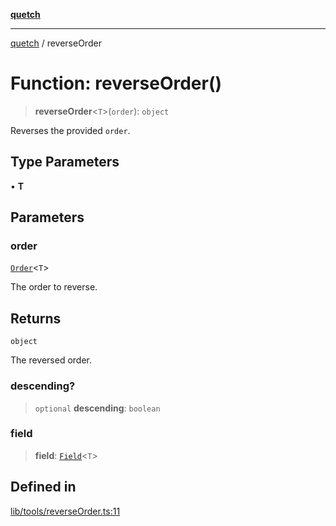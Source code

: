 [**quetch**](../README.md)

***

[quetch](../README.md) / reverseOrder

# Function: reverseOrder()

> **reverseOrder**\<`T`\>(`order`): `object`

Reverses the provided `order`.

## Type Parameters

• **T**

## Parameters

### order

[`Order`](../type-aliases/Order.md)\<`T`\>

The order to reverse.

## Returns

`object`

The reversed order.

### descending?

> `optional` **descending**: `boolean`

### field

> **field**: [`Field`](../type-aliases/Field.md)\<`T`\>

## Defined in

[lib/tools/reverseOrder.ts:11](https://github.com/nevoland/quetch/blob/5d54d23c7450a0f85309e15fdf3a25ea832b3452/lib/tools/reverseOrder.ts#L11)
